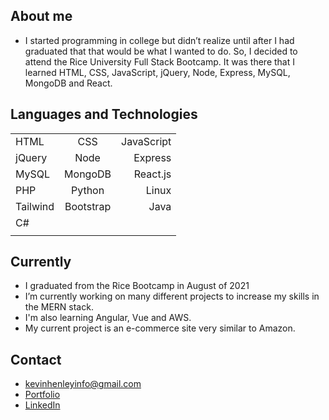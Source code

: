## About me

- I started programming in college but didn’t realize until after I had graduated that that would be what I wanted to do. So, I decided to attend the Rice University Full Stack Bootcamp. It was there that I learned HTML, CSS, JavaScript, jQuery, Node, Express, MySQL, MongoDB and React.


## Languages and Technologies 

| | | |
| :---  |    :----:   |   ---: |
| HTML | CSS | JavaScript |
| jQuery | Node | Express |
| MySQL | MongoDB | React.js  |
| PHP | Python | Linux |
| Tailwind | Bootstrap | Java |
| C# |  |  |
| | | |



## Currently

- I graduated from the Rice Bootcamp in August of 2021
- I’m currently working on many different projects to increase my skills in the MERN stack.
- I'm also learning Angular, Vue and AWS.
- My current project is an e-commerce site very similar to Amazon.



## Contact

- kevinhenleyinfo@gmail.com
- [Portfolio](https://kevinhenleycode.github.io/React_Portfolio/)
- [LinkedIn](https://www.linkedin.com/in/kevin-henley/)
